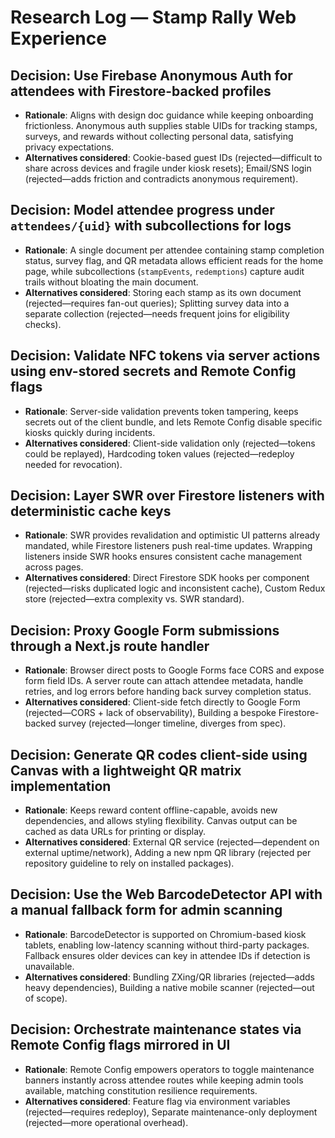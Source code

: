 # Research Log — Stamp Rally Web Experience

## Decision: Use Firebase Anonymous Auth for attendees with Firestore-backed profiles
- **Rationale**: Aligns with design doc guidance while keeping onboarding frictionless. Anonymous auth supplies stable UIDs for tracking stamps, surveys, and rewards without collecting personal data, satisfying privacy expectations.
- **Alternatives considered**: Cookie-based guest IDs (rejected—difficult to share across devices and fragile under kiosk resets); Email/SNS login (rejected—adds friction and contradicts anonymous requirement).

## Decision: Model attendee progress under `attendees/{uid}` with subcollections for logs
- **Rationale**: A single document per attendee containing stamp completion status, survey flag, and QR metadata allows efficient reads for the home page, while subcollections (`stampEvents`, `redemptions`) capture audit trails without bloating the main document.
- **Alternatives considered**: Storing each stamp as its own document (rejected—requires fan-out queries); Splitting survey data into a separate collection (rejected—needs frequent joins for eligibility checks).

## Decision: Validate NFC tokens via server actions using env-stored secrets and Remote Config flags
- **Rationale**: Server-side validation prevents token tampering, keeps secrets out of the client bundle, and lets Remote Config disable specific kiosks quickly during incidents.
- **Alternatives considered**: Client-side validation only (rejected—tokens could be replayed), Hardcoding token values (rejected—redeploy needed for revocation).

## Decision: Layer SWR over Firestore listeners with deterministic cache keys
- **Rationale**: SWR provides revalidation and optimistic UI patterns already mandated, while Firestore listeners push real-time updates. Wrapping listeners inside SWR hooks ensures consistent cache management across pages.
- **Alternatives considered**: Direct Firestore SDK hooks per component (rejected—risks duplicated logic and inconsistent cache), Custom Redux store (rejected—extra complexity vs. SWR standard).

## Decision: Proxy Google Form submissions through a Next.js route handler
- **Rationale**: Browser direct posts to Google Forms face CORS and expose form field IDs. A server route can attach attendee metadata, handle retries, and log errors before handing back survey completion status.
- **Alternatives considered**: Client-side fetch directly to Google Form (rejected—CORS + lack of observability), Building a bespoke Firestore-backed survey (rejected—longer timeline, diverges from spec).

## Decision: Generate QR codes client-side using Canvas with a lightweight QR matrix implementation
- **Rationale**: Keeps reward content offline-capable, avoids new dependencies, and allows styling flexibility. Canvas output can be cached as data URLs for printing or display.
- **Alternatives considered**: External QR service (rejected—dependent on external uptime/network), Adding a new npm QR library (rejected per repository guideline to rely on installed packages).

## Decision: Use the Web BarcodeDetector API with a manual fallback form for admin scanning
- **Rationale**: BarcodeDetector is supported on Chromium-based kiosk tablets, enabling low-latency scanning without third-party packages. Fallback ensures older devices can key in attendee IDs if detection is unavailable.
- **Alternatives considered**: Bundling ZXing/QR libraries (rejected—adds heavy dependencies), Building a native mobile scanner (rejected—out of scope).

## Decision: Orchestrate maintenance states via Remote Config flags mirrored in UI
- **Rationale**: Remote Config empowers operators to toggle maintenance banners instantly across attendee routes while keeping admin tools available, matching constitution resilience requirements.
- **Alternatives considered**: Feature flag via environment variables (rejected—requires redeploy), Separate maintenance-only deployment (rejected—more operational overhead).
